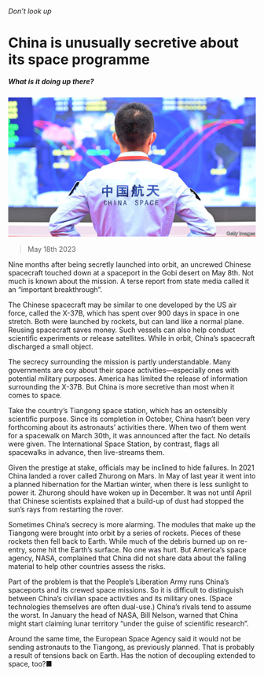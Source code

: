 ###### Don’t look up

# China is unusually secretive about its space programme 

##### What is it doing up there? 

![image](images/20230520_CNP003.jpg) 

> May 18th 2023 

Nine months after being secretly launched into orbit, an uncrewed Chinese spacecraft touched down at a spaceport in the Gobi desert on May 8th. Not much is known about the mission. A terse report from state media called it an “important breakthrough”.

The Chinese spacecraft may be similar to one developed by the US air force, called the X-37B, which has spent over 900 days in space in one stretch. Both were launched by rockets, but can land like a normal plane. Reusing spacecraft saves money. Such vessels can also help conduct scientific experiments or release satellites. While in orbit, China’s spacecraft discharged a small object.

The secrecy surrounding the mission is partly understandable. Many governments are coy about their space activities—especially ones with potential military purposes. America has limited the release of information surrounding the X-37B. But China is more secretive than most when it comes to space.

Take the country’s Tiangong space station, which has an ostensibly scientific purpose. Since its completion in October, China hasn’t been very forthcoming about its astronauts’ activities there. When two of them went for a spacewalk on March 30th, it was announced after the fact. No details were given. The International Space Station, by contrast, flags all spacewalks in advance, then live-streams them.

Given the prestige at stake, officials may be inclined to hide failures. In 2021 China landed a rover called Zhurong on Mars. In May of last year it went into a planned hibernation for the Martian winter, when there is less sunlight to power it. Zhurong should have woken up in December. It was not until April that Chinese scientists explained that a build-up of dust had stopped the sun’s rays from restarting the rover.

Sometimes China’s secrecy is more alarming. The modules that make up the Tiangong were brought into orbit by a series of rockets. Pieces of these rockets then fell back to Earth. While much of the debris burned up on re-entry, some hit the Earth’s surface. No one was hurt. But America’s space agency, NASA, complained that China did not share data about the falling material to help other countries assess the risks.

Part of the problem is that the People’s Liberation Army runs China’s spaceports and its crewed space missions. So it is difficult to distinguish between China’s civilian space activities and its military ones. (Space technologies themselves are often dual-use.) China’s rivals tend to assume the worst. In January the head of NASA, Bill Nelson, warned that China might start claiming lunar territory “under the guise of scientific research”. 

Around the same time, the European Space Agency said it would not be sending astronauts to the Tiangong, as previously planned. That is probably a result of tensions back on Earth. Has the notion of decoupling extended to space, too?■



